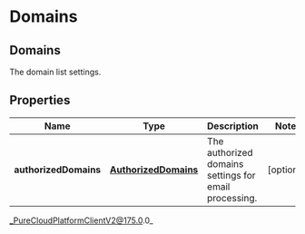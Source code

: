 # Domains

## Domains
The domain list settings.

## Properties

|Name | Type | Description | Notes|
|------------ | ------------- | ------------- | -------------|
| **authorizedDomains** | [**AuthorizedDomains**](AuthorizedDomains) | The authorized domains settings for email processing. | [optional] |



_PureCloudPlatformClientV2@175.0.0_
